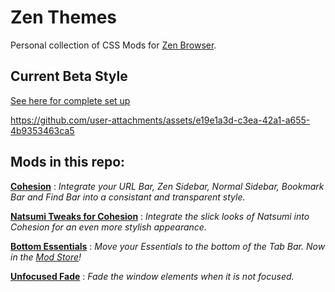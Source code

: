 # Zen Themes

Personal collection of CSS Mods for [Zen Browser](https://zen-browser.app/). 

## Current Beta Style

[See here for complete set up](https://github.com/TheBigWazz/ZenThemes/tree/main/Zen-current-theme)


https://github.com/user-attachments/assets/e19e1a3d-c3ea-42a1-a655-4b9353463ca5


## Mods in this repo:

__[Cohesion](https://github.com/TheBigWazz/ZenThemes/tree/main/Cohesion)__    : *Integrate your URL Bar, Zen Sidebar, Normal Sidebar, Bookmark Bar and Find Bar into a consistant and transparent style.*

__[Natsumi Tweaks for Cohesion](https://github.com/TheBigWazz/ZenThemes/tree/main/Natsumi%20tweaks%20for%20Cohesion)__ : *Integrate the slick looks of Natsumi into Cohesion for an even more stylish appearance.*

__[Bottom Essentials](https://github.com/TheBigWazz/ZenThemes/tree/main/Bottom-Essentials)__   : *Move your Essentials to the bottom of the Tab Bar. Now in the [Mod Store]()!*

__[Unfocused Fade](https://github.com/TheBigWazz/ZenThemes/tree/main/Unfocused-Fade)__  : *Fade the window elements when it is not focused.*




